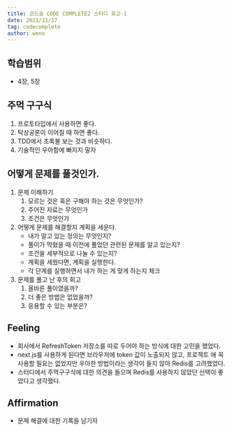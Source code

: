 ```yaml
---
title: 코드숨 CODE COMPLETE2 스터디 회고-1
date: 2021/11/17
tag: codecomplete
author: weno
---
```


## 학습범위
- 4장, 5장

## 주먹 구구식
1. 프로토타입에서 사용하면 좋다.
2. 탁상공론이 이어질 때 하면 좋다.
3. TDD에서 초록불 보는 것과 비슷하다.
4. 기술적인 우아함에 빠지지 말자

## 어떻게 문제를 풀것인가.
1. 문제 이해하기
    1. 모르는 것은 혹은 구해야 하는 것은 무엇인가?
    2. 주어진 자료는 무엇인가
    3. 조건은 무엇인가
2. 어떻게 문제를 해결할지 계획을 세운다.
    - 내가 알고 있는 정의는 무엇인지?
    - 풀이가 막혔을 때 이전에 풀었던 관련된 문제를 알고 있는지?
    - 조건을 세부적으로 나눌 수 있는지?
    - 계획을 세웠다면, 계획을 실행한다.
    - 각 단계를 실행하면서 내가 하는 게 맞게 하는지 체크
3. 문제를 풀고 난 후의 회고
    1. 올바른 풀이였을까?
    2. 더 좋은 방법은 없었을까?
    3. 응용할 수 있는 부분은?

## Feeling
- 회사에서 RefreshToken 저장소를 따로 두어야 하는 방식에 대한 고민을 했었다.
- next.js를 사용하게 된다면 브라우저에 token 값이 노출되지 않고, 프로젝트 애 꼭 사용할 필요는 없었지만 우아한 방법이라는 생각이 들지 않아 Redis를 고려했었다.
- 스터디에서 주먹구구식에 대한 의견을 들으며 Redis를 사용하지 않았던 선택이 좋았다고 생각했다.

## Affirmation
- 문제 해결에 대한 기록을 남기자